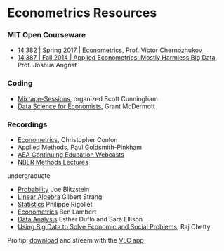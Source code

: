 # Econometrics Resources

### MIT Open Courseware
- [14.382 | Spring 2017 | Econometrics](https://ocw.mit.edu/courses/14-382-econometrics-spring-2017/), Prof. Victor Chernozhukov
- [14.387 | Fall 2014 | Applied Econometrics: Mostly Harmless Big Data](https://ocw.mit.edu/courses/14-387-applied-econometrics-mostly-harmless-big-data-fall-2014/), Prof. Joshua Angrist

### Coding
- [Mixtape-Sessions](https://github.com/Mixtape-Sessions), organized Scott Cunningham 
- [Data Science for Economists](https://github.com/uo-ec607/lectures), Grant McDermott

### Recordings
- [Econometrics](https://www.youtube.com/playlist?list=PL_vQFUgojoerLH1AfiBylg_UvbAaRncKx), Christopher Conlon
- [Applied Methods](https://www.youtube.com/playlist?list=PLWWcL1M3lLlojLTSVf2gGYQ_9TlPyPbiJ), Paul Goldsmith-Pinkham
- [AEA Continuing Education Webcasts](https://www.aeaweb.org/conference/cont-ed)
- [NBER Methods Lectures](https://www-nber-org.ez.hhs.se/research/lectures?facet=lectureType%3AMethods%20Lecture&page=1&perPage=50)


undergraduate
   - [Probability](https://www.youtube.com/playlist?list=PL2SOU6wwxB0uwwH80KTQ6ht66KWxbzTIo) Joe Blitzstein 
   - [Linear Algebra](https://www.youtube.com/playlist?list=PLE7DDD91010BC51F8) Gilbert Strang 
   - [Statistics](https://www.youtube.com/playlist?list=PLUl4u3cNGP61MdtwGTqZA0MreSaDybji8) Philippe Rigollet
   - [Econometrics](https://ben-lambert.com/econometrics/) Ben Lambert 
   - [Data Analysis](https://www.youtube.com/playlist?list=PLUl4u3cNGP61ATaGTFcSp7bhogloD2wHP) Esther Duflo and Sara Ellison
   - [Using Big Data to Solve Economic and Social Problems](https://www.youtube.com/playlist?list=PLalrHnPrv5uDe-vDW5dPxTByQoZu6P6Hq), Raj Chetty 

Pro tip: [download](https://ummy.net/en70UL/) and stream with the [VLC app](https://www.videolan.org/vlc/) 

 
